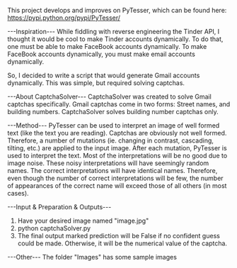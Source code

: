 This project develops and improves on PyTesser, which can be found here:  https://pypi.python.org/pypi/PyTesser/

---Inspiration---
While fiddling with reverse engineering the Tinder API, I thought it would be cool to make Tinder accounts dynamically.  To do that, one must be able to make FaceBook accounts dynamically.  To make FaceBook accounts dynamically, you must make email accounts dynamically.

So, I decided to write a script that would generate Gmail accounts dynamically.  This was simple, but required solving captchas.

---About CaptchaSolver---
CaptchaSolver was created to solve Gmail captchas specifically.
Gmail captchas come in two forms:  Street names, and building numbers.  CaptchaSolver solves building number captchas only.

---Method---
PyTesser can be used to interpret an image of well formed text (like the text you are reading).  Captchas are obviously not well formed.  Therefore, a number of mutations (ie. changing in contrast, cascading, tilting, etc.) are applied to the input image.  After each mutation, PyTesser is used to interpret the text.  Most of the interpretations will be no good due to image noise.  These noisy interpretations will have seemingly random names.  The correct interpretations will have identical names.  Therefore, even though the number of correct interpretations will be few, the number of appearances of the correct name will exceed those of all others (in most cases).

---Input & Preparation & Outputs---
1)  Have your desired image named "image.jpg"
2)  python captchaSolver.py
3)  The final output marked prediction will be False if no confident guess could be made.  Otherwise, it will be the numerical value of the captcha.

---Other---
The folder "Images" has some sample images
